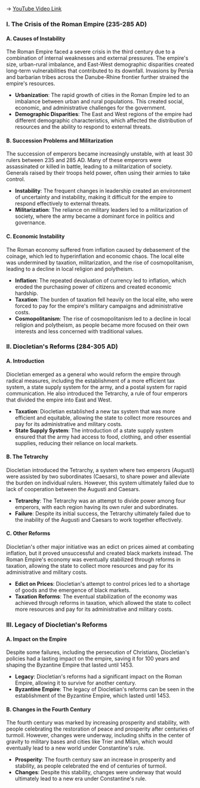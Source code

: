 -> [YouTube Video Link](https://www.youtube.com/watch?v=2B9b9mUPJik&list=PL851F45079A91C3F2&index=2&pp=iAQB)

### I. The Crisis of the Roman Empire (235-285 AD)

#### A. Causes of Instability

The Roman Empire faced a severe crisis in the third century due to a combination of internal weaknesses and external pressures. The empire's size, urban-rural imbalance, and East-West demographic disparities created long-term vulnerabilities that contributed to its downfall. Invasions by Persia and barbarian tribes across the Danube-Rhine frontier further strained the empire's resources.

- **Urbanization**: The rapid growth of cities in the Roman Empire led to an imbalance between urban and rural populations. This created social, economic, and administrative challenges for the government.
- **Demographic Disparities**: The East and West regions of the empire had different demographic characteristics, which affected the distribution of resources and the ability to respond to external threats.

#### B. Succession Problems and Militarization

The succession of emperors became increasingly unstable, with at least 30 rulers between 235 and 285 AD. Many of these emperors were assassinated or killed in battle, leading to a militarization of society. Generals raised by their troops held power, often using their armies to take control.

- **Instability**: The frequent changes in leadership created an environment of uncertainty and instability, making it difficult for the empire to respond effectively to external threats.
- **Militarization**: The reliance on military leaders led to a militarization of society, where the army became a dominant force in politics and governance.

#### C. Economic Instability

The Roman economy suffered from inflation caused by debasement of the coinage, which led to hyperinflation and economic chaos. The local elite was undermined by taxation, militarization, and the rise of cosmopolitanism, leading to a decline in local religion and polytheism.

- **Inflation**: The repeated devaluation of currency led to inflation, which eroded the purchasing power of citizens and created economic hardship.
- **Taxation**: The burden of taxation fell heavily on the local elite, who were forced to pay for the empire's military campaigns and administrative costs.
- **Cosmopolitanism**: The rise of cosmopolitanism led to a decline in local religion and polytheism, as people became more focused on their own interests and less concerned with traditional values.

### II. Diocletian's Reforms (284-305 AD)

#### A. Introduction

Diocletian emerged as a general who would reform the empire through radical measures, including the establishment of a more efficient tax system, a state supply system for the army, and a postal system for rapid communication. He also introduced the Tetrarchy, a rule of four emperors that divided the empire into East and West.

- **Taxation**: Diocletian established a new tax system that was more efficient and equitable, allowing the state to collect more resources and pay for its administrative and military costs.
- **State Supply System**: The introduction of a state supply system ensured that the army had access to food, clothing, and other essential supplies, reducing their reliance on local markets.

#### B. The Tetrarchy

Diocletian introduced the Tetrarchy, a system where two emperors (Augusti) were assisted by two subordinates (Caesars), to share power and alleviate the burden on individual rulers. However, this system ultimately failed due to lack of cooperation between the Augusti and Caesars.

- **Tetrarchy**: The Tetrarchy was an attempt to divide power among four emperors, with each region having its own ruler and subordinates.
- **Failure**: Despite its initial success, the Tetrarchy ultimately failed due to the inability of the Augusti and Caesars to work together effectively.

#### C. Other Reforms

Diocletian's other major initiative was an edict on prices aimed at combating inflation, but it proved unsuccessful and created black markets instead. The Roman Empire's economy was eventually stabilized through reforms in taxation, allowing the state to collect more resources and pay for its administrative and military costs.

- **Edict on Prices**: Diocletian's attempt to control prices led to a shortage of goods and the emergence of black markets.
- **Taxation Reforms**: The eventual stabilization of the economy was achieved through reforms in taxation, which allowed the state to collect more resources and pay for its administrative and military costs.

### III. Legacy of Diocletian's Reforms

#### A. Impact on the Empire

Despite some failures, including the persecution of Christians, Diocletian's policies had a lasting impact on the empire, saving it for 100 years and shaping the Byzantine Empire that lasted until 1453.

- **Legacy**: Diocletian's reforms had a significant impact on the Roman Empire, allowing it to survive for another century.
- **Byzantine Empire**: The legacy of Diocletian's reforms can be seen in the establishment of the Byzantine Empire, which lasted until 1453.

#### B. Changes in the Fourth Century

The fourth century was marked by increasing prosperity and stability, with people celebrating the restoration of peace and prosperity after centuries of turmoil. However, changes were underway, including shifts in the center of gravity to military bases and cities like Trier and Milan, which would eventually lead to a new world under Constantine's rule.

- **Prosperity**: The fourth century saw an increase in prosperity and stability, as people celebrated the end of centuries of turmoil.
- **Changes**: Despite this stability, changes were underway that would ultimately lead to a new era under Constantine's rule.